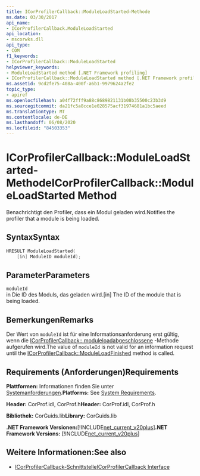 ```yaml
---
title: ICorProfilerCallback::ModuleLoadStarted-Methode
ms.date: 03/30/2017
api_name:
- ICorProfilerCallback.ModuleLoadStarted
api_location:
- mscorwks.dll
api_type:
- COM
f1_keywords:
- ICorProfilerCallback::ModuleLoadStarted
helpviewer_keywords:
- ModuleLoadStarted method [.NET Framework profiling]
- ICorProfilerCallback::ModuleLoadStarted method [.NET Framework profiling]
ms.assetid: 9cd2fe75-408a-400f-a6b1-9979624a2fe2
topic_type:
- apiref
ms.openlocfilehash: a04f72fff9a88c8689821131b08b35500c23b3d9
ms.sourcegitcommit: da21fc5a8cce1e028575acf31974681a1bc5aeed
ms.translationtype: MT
ms.contentlocale: de-DE
ms.lasthandoff: 06/08/2020
ms.locfileid: "84503353"
---
```

# <a name="icorprofilercallbackmoduleloadstarted-method"></a><span data-ttu-id="bee70-102">ICorProfilerCallback::ModuleLoadStarted-Methode</span><span class="sxs-lookup"><span data-stu-id="bee70-102">ICorProfilerCallback::ModuleLoadStarted Method</span></span>
<span data-ttu-id="bee70-103">Benachrichtigt den Profiler, dass ein Modul geladen wird.</span><span class="sxs-lookup"><span data-stu-id="bee70-103">Notifies the profiler that a module is being loaded.</span></span>  
  
## <a name="syntax"></a><span data-ttu-id="bee70-104">Syntax</span><span class="sxs-lookup"><span data-stu-id="bee70-104">Syntax</span></span>  
  
```cpp  
HRESULT ModuleLoadStarted(  
    [in] ModuleID moduleId);  
```  
  
## <a name="parameters"></a><span data-ttu-id="bee70-105">Parameter</span><span class="sxs-lookup"><span data-stu-id="bee70-105">Parameters</span></span>  
 `moduleId`  
 <span data-ttu-id="bee70-106">in Die ID des Moduls, das geladen wird.</span><span class="sxs-lookup"><span data-stu-id="bee70-106">[in] The ID of the module that is being loaded.</span></span>  
  
## <a name="remarks"></a><span data-ttu-id="bee70-107">Bemerkungen</span><span class="sxs-lookup"><span data-stu-id="bee70-107">Remarks</span></span>  
 <span data-ttu-id="bee70-108">Der Wert von `moduleId` ist für eine Informationsanforderung erst gültig, wenn die [ICorProfilerCallback:: moduleloadabgeschlossene](icorprofilercallback-moduleloadfinished-method.md) -Methode aufgerufen wird.</span><span class="sxs-lookup"><span data-stu-id="bee70-108">The value of `moduleId` is not valid for an information request until the [ICorProfilerCallback::ModuleLoadFinished](icorprofilercallback-moduleloadfinished-method.md) method is called.</span></span>  
  
## <a name="requirements"></a><span data-ttu-id="bee70-109">Requirements (Anforderungen)</span><span class="sxs-lookup"><span data-stu-id="bee70-109">Requirements</span></span>  
 <span data-ttu-id="bee70-110">**Plattformen:** Informationen finden Sie unter [Systemanforderungen](../../get-started/system-requirements.md).</span><span class="sxs-lookup"><span data-stu-id="bee70-110">**Platforms:** See [System Requirements](../../get-started/system-requirements.md).</span></span>  
  
 <span data-ttu-id="bee70-111">**Header:** CorProf.idl, CorProf.h</span><span class="sxs-lookup"><span data-stu-id="bee70-111">**Header:** CorProf.idl, CorProf.h</span></span>  
  
 <span data-ttu-id="bee70-112">**Bibliothek:** CorGuids.lib</span><span class="sxs-lookup"><span data-stu-id="bee70-112">**Library:** CorGuids.lib</span></span>  
  
 <span data-ttu-id="bee70-113">**.NET Framework Versionen:**[!INCLUDE[net_current_v20plus](../../../../includes/net-current-v20plus-md.md)]</span><span class="sxs-lookup"><span data-stu-id="bee70-113">**.NET Framework Versions:** [!INCLUDE[net_current_v20plus](../../../../includes/net-current-v20plus-md.md)]</span></span>  
  
## <a name="see-also"></a><span data-ttu-id="bee70-114">Weitere Informationen:</span><span class="sxs-lookup"><span data-stu-id="bee70-114">See also</span></span>

- [<span data-ttu-id="bee70-115">ICorProfilerCallback-Schnittstelle</span><span class="sxs-lookup"><span data-stu-id="bee70-115">ICorProfilerCallback Interface</span></span>](icorprofilercallback-interface.md)

